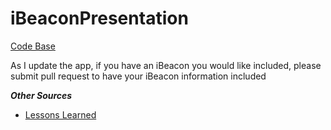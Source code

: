 iBeaconPresentation
===================

[Code Base](http://www.devfright.com/ibeacons-tutorial-ios-7-clbeaconregion-clbeacon/)

As I update the app, if you have an iBeacon you would like included, please submit pull request to have your iBeacon information included

***Other Sources***

* [Lessons Learned](http://mutualmobile.github.io/blog/2014/05/07/ibeacons-lessons-learned/)

